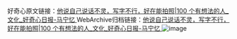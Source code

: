 好奇心原文链接：[他说自己说话不灵，写字不行，好在能拍照|100 个有想法的人_文化_好奇心日报-马宁忆 ](https://www.qdaily.com/articles/11350.html)
WebArchive归档链接：[他说自己说话不灵，写字不行，好在能拍照|100 个有想法的人_文化_好奇心日报-马宁忆 ](http://web.archive.org/web/20170714171734/http://www.qdaily.com/articles/11350.html)
![image](http://ww3.sinaimg.cn/large/007d5XDply1g3wgk8bmi1j30u06o4e81)
